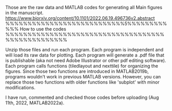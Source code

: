 Those are the raw data and MATLAB codes for generating all Main figures in the manuscript.
https://www.biorxiv.org/content/10.1101/2022.06.19.496736v2.abstract
%%%%%%%%%%%%%%%%%%%%%%%%%%%5%%%%%%%%%%%% How to use the codes %%%%%%%%%%%%%%%%%%%%%%%%%%%%%%%%%%%%%%%%%%%%%%%%%%

Unzip those files and run each program.
Each program is independent and will load its raw data for plotting.
Each program will generate a .pdf file that is publishable (aka not need Adobe Illustrator or other pdf editing software). 
Each program calls functions (tiledlayout and nexttile) for organizing the figures.
Since those two functions are introduced in MATLAB2019b, programs wouldn't work in previous MATLAB versions.
However, you can replace those two functions with older functions like 'subplot' with minor modifications.

I have run, commented and checked those codes before uploading (Aug 11th, 2022, MATLAB2022a).
